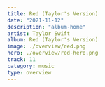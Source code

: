 ```yaml
---
title: Red (Taylor's Version)
date: "2021-11-12"
description: "album-home"
artist: Taylor Swift
album: Red (Taylor's Version)
image: ./overview/red.png
hero: ./overview/red-hero.png
track: 11
category: music
type: overview
---
```

